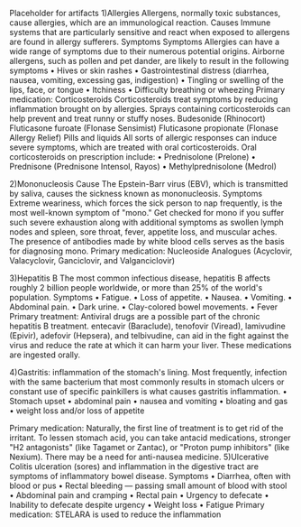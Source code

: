 Placeholder for artifacts
1)Allergies
Allergens, normally toxic substances, cause allergies, which are an immunological reaction. 
Causes
Immune systems that are particularly sensitive and react when exposed to allergens are found in allergy sufferers. 
Symptoms
Symptoms Allergies can have a wide range of symptoms due to their numerous potential origins. Airborne allergens, such as pollen and pet dander, are likely to result in the following symptoms
•	Hives or skin rashes
•	Gastrointestinal distress (diarrhea, nausea, vomiting, excessing gas, indigestion)
•	Tingling or swelling of the lips, face, or tongue
•	Itchiness
•	Difficulty breathing or wheezing
Primary medication:
Corticosteroids
Corticosteroids treat symptoms by reducing inflammation brought on by allergies. Sprays containing corticosteroids can help prevent and treat runny or stuffy noses.	Budesonide (Rhinocort)
Fluticasone furoate (Flonase Sensimist)
Fluticasone propionate (Flonase Allergy Relief)
Pills and liquids
All sorts of allergic responses can induce severe symptoms, which are treated with oral corticosteroids. 
Oral corticosteroids on prescription include:
•	Prednisolone (Prelone)
•	Prednisone (Prednisone Intensol, Rayos)
•	Methylprednisolone (Medrol)







2)Mononucleosis
Cause
The Epstein-Barr virus (EBV), which is transmitted by saliva, causes the sickness known as mononucleosis. 
Symptoms
Extreme weariness, which forces the sick person to nap frequently, is the most well-known symptom of "mono." Get checked for mono if you suffer such severe exhaustion along with additional symptoms as swollen lymph nodes and spleen, sore throat, fever, appetite loss, and muscular aches. The presence of antibodies made by white blood cells serves as the basis for diagnosing mono.
Primary medication:
Nucleoside Analogues (Acyclovir, Valacyclovir, Ganciclovir, and Valganciclovir) 

3)Hepatitis B
The most common infectious disease, hepatitis B affects roughly 2 billion people worldwide, or more than 25% of the world's population.
Symptoms
•	Fatigue.
•	Loss of appetite.
•	Nausea.
•	Vomiting.
•	Abdominal pain.
•	Dark urine.
•	Clay-colored bowel movements.
•	Fever
Primary treatment:
Antiviral drugs are a possible part of the chronic hepatitis B treatment. 
 entecavir (Baraclude), tenofovir (Viread), lamivudine (Epivir), adefovir (Hepsera), and telbivudine, can aid in the fight against the virus and reduce the rate at which it can harm your liver. These medications are ingested orally.

4)Gastritis:
inflammation of the stomach's lining. Most frequently, infection with the same bacterium that most commonly results in stomach ulcers or constant use of specific painkillers is what causes gastritis inflammation.
•	Stomach upset
•	abdominal pain
•	nausea and vomiting
•	bloating and gas
•	weight loss and/or loss of appetite


Primary medication:
Naturally, the first line of treatment is to get rid of the irritant. To lessen stomach acid, you can take antacid medications, stronger "H2 antagonists" (like Tagamet or Zantac), or "Proton pump inhibitors" (like Nexium). There may be a need for anti-nausea medicine.
5)Ulcerative Colitis
ulceration (sores) and inflammation in the digestive tract are symptoms of inflammatory bowel disease.
Symptoms
•	Diarrhea, often with blood or pus
•	Rectal bleeding — passing small amount of blood with stool
•	Abdominal pain and cramping
•	Rectal pain
•	Urgency to defecate
•	Inability to defecate despite urgency
•	Weight loss
•	Fatigue
Primary medication:
STELARA is used to reduce the inflammation
